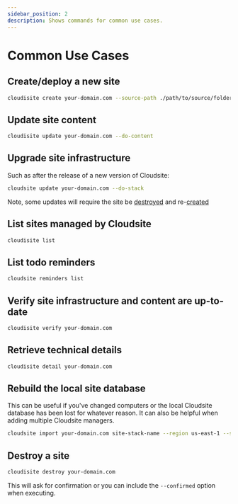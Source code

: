 ```yaml
---
sidebar_position: 2
description: Shows commands for common use cases.
---
```

# Common Use Cases

## Create/deploy a new site

```bash
cloudisite create your-domain.com --source-path ./path/to/source/folder
```

## Update site content

```bash
cloudisite update your-domain.com --do-content
```

## Upgrade site infrastructure

Such as after the release of a new version of Cloudsite:
```bash
cloudsite update your-domain.com --do-stack
```
Note, some updates will require the site be [destroyed](#destroy-a-site) and re-[created](#create-deploy-a-new-site)

## List sites managed by Cloudsite

```bash
cloudisite list
```

## List todo reminders

```bash
cloudsite reminders list
```

## Verify site infrastructure and content are up-to-date

```bash
cloudisite verify your-domain.com
```

## Retrieve technical details

```bash
cloudisite detail your-domain.com
```

## Rebuild the local site database

This can be useful if you've changed computers or the local Cloudsite database has been lost for whatever reason. It can also be helpful when adding multiple Cloudsite managers.

```bash
cloudsite import your-domain.com site-stack-name --region us-east-1 --source-path ./path/to/site/source/folder
```

## Destroy a site

```bash
cloudisite destroy your-domain.com
```

This will ask for confirmation or you can include the `--confirmed` option when executing.